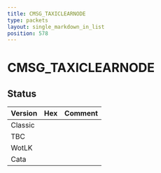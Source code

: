 ```yaml
---
title: CMSG_TAXICLEARNODE
type: packets
layout: single_markdown_in_list
position: 578
---
```


# CMSG_TAXICLEARNODE

## Status

Version | Hex | Comment
---------- | ---------- | ---------- 
Classic |  |  
TBC |  |  
WotLK |  |  
Cata |  |  
